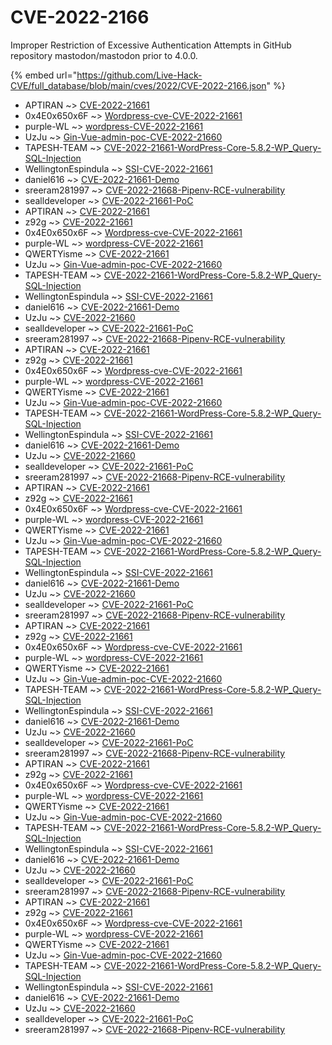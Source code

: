 # CVE-2022-2166

Improper Restriction of Excessive Authentication Attempts in GitHub repository mastodon/mastodon prior to 4.0.0.

{% embed url="https://github.com/Live-Hack-CVE/full_database/blob/main/cves/2022/CVE-2022-2166.json" %}


* APTIRAN ~> [CVE-2022-21661](https://www.alice-snow.ru/2022/database/cve-2022-2166/cve-2022-21661-aptiran)
* 0x4E0x650x6F ~> [Wordpress-cve-CVE-2022-21661](https://www.alice-snow.ru/2022/database/cve-2022-2166/wordpress-cve-cve-2022-21661-0x4e0x650x6f)
* purple-WL ~> [wordpress-CVE-2022-21661](https://www.alice-snow.ru/2022/database/cve-2022-2166/wordpress-cve-2022-21661-purple-wl)
* UzJu ~> [Gin-Vue-admin-poc-CVE-2022-21660](https://www.alice-snow.ru/2022/database/cve-2022-2166/gin-vue-admin-poc-cve-2022-21660-uzju)
* TAPESH-TEAM ~> [CVE-2022-21661-WordPress-Core-5.8.2-WP_Query-SQL-Injection](https://www.alice-snow.ru/2022/database/cve-2022-2166/cve-2022-21661-wordpress-core-5.8.2-wp_query-sql-injection-tapesh-team)
* WellingtonEspindula ~> [SSI-CVE-2022-21661](https://www.alice-snow.ru/2022/database/cve-2022-2166/ssi-cve-2022-21661-wellingtonespindula)
* daniel616 ~> [CVE-2022-21661-Demo](https://www.alice-snow.ru/2022/database/cve-2022-2166/cve-2022-21661-demo-daniel616)
* sreeram281997 ~> [CVE-2022-21668-Pipenv-RCE-vulnerability](https://www.alice-snow.ru/2022/database/cve-2022-2166/cve-2022-21668-pipenv-rce-vulnerability-sreeram281997)
* sealldeveloper ~> [CVE-2022-21661-PoC](https://www.alice-snow.ru/2022/database/cve-2022-2166/cve-2022-21661-poc-sealldeveloper)
* APTIRAN ~> [CVE-2022-21661](https://www.alice-snow.ru/2022/database/cve-2022-2166/cve-2022-21661-aptiran)
* z92g ~> [CVE-2022-21661](https://www.alice-snow.ru/2022/database/cve-2022-2166/cve-2022-21661-z92g)
* 0x4E0x650x6F ~> [Wordpress-cve-CVE-2022-21661](https://www.alice-snow.ru/2022/database/cve-2022-2166/wordpress-cve-cve-2022-21661-0x4e0x650x6f)
* purple-WL ~> [wordpress-CVE-2022-21661](https://www.alice-snow.ru/2022/database/cve-2022-2166/wordpress-cve-2022-21661-purple-wl)
* QWERTYisme ~> [CVE-2022-21661](https://www.alice-snow.ru/2022/database/cve-2022-2166/cve-2022-21661-qwertyisme)
* UzJu ~> [Gin-Vue-admin-poc-CVE-2022-21660](https://www.alice-snow.ru/2022/database/cve-2022-2166/gin-vue-admin-poc-cve-2022-21660-uzju)
* TAPESH-TEAM ~> [CVE-2022-21661-WordPress-Core-5.8.2-WP_Query-SQL-Injection](https://www.alice-snow.ru/2022/database/cve-2022-2166/cve-2022-21661-wordpress-core-5.8.2-wp_query-sql-injection-tapesh-team)
* WellingtonEspindula ~> [SSI-CVE-2022-21661](https://www.alice-snow.ru/2022/database/cve-2022-2166/ssi-cve-2022-21661-wellingtonespindula)
* daniel616 ~> [CVE-2022-21661-Demo](https://www.alice-snow.ru/2022/database/cve-2022-2166/cve-2022-21661-demo-daniel616)
* UzJu ~> [CVE-2022-21660](https://www.alice-snow.ru/2022/database/cve-2022-2166/cve-2022-21660-uzju)
* sealldeveloper ~> [CVE-2022-21661-PoC](https://www.alice-snow.ru/2022/database/cve-2022-2166/cve-2022-21661-poc-sealldeveloper)
* sreeram281997 ~> [CVE-2022-21668-Pipenv-RCE-vulnerability](https://www.alice-snow.ru/2022/database/cve-2022-2166/cve-2022-21668-pipenv-rce-vulnerability-sreeram281997)
* APTIRAN ~> [CVE-2022-21661](https://www.alice-snow.ru/2022/database/cve-2022-2166/cve-2022-21661-aptiran)
* z92g ~> [CVE-2022-21661](https://www.alice-snow.ru/2022/database/cve-2022-2166/cve-2022-21661-z92g)
* 0x4E0x650x6F ~> [Wordpress-cve-CVE-2022-21661](https://www.alice-snow.ru/2022/database/cve-2022-2166/wordpress-cve-cve-2022-21661-0x4e0x650x6f)
* purple-WL ~> [wordpress-CVE-2022-21661](https://www.alice-snow.ru/2022/database/cve-2022-2166/wordpress-cve-2022-21661-purple-wl)
* QWERTYisme ~> [CVE-2022-21661](https://www.alice-snow.ru/2022/database/cve-2022-2166/cve-2022-21661-qwertyisme)
* UzJu ~> [Gin-Vue-admin-poc-CVE-2022-21660](https://www.alice-snow.ru/2022/database/cve-2022-2166/gin-vue-admin-poc-cve-2022-21660-uzju)
* TAPESH-TEAM ~> [CVE-2022-21661-WordPress-Core-5.8.2-WP_Query-SQL-Injection](https://www.alice-snow.ru/2022/database/cve-2022-2166/cve-2022-21661-wordpress-core-5.8.2-wp_query-sql-injection-tapesh-team)
* WellingtonEspindula ~> [SSI-CVE-2022-21661](https://www.alice-snow.ru/2022/database/cve-2022-2166/ssi-cve-2022-21661-wellingtonespindula)
* daniel616 ~> [CVE-2022-21661-Demo](https://www.alice-snow.ru/2022/database/cve-2022-2166/cve-2022-21661-demo-daniel616)
* UzJu ~> [CVE-2022-21660](https://www.alice-snow.ru/2022/database/cve-2022-2166/cve-2022-21660-uzju)
* sealldeveloper ~> [CVE-2022-21661-PoC](https://www.alice-snow.ru/2022/database/cve-2022-2166/cve-2022-21661-poc-sealldeveloper)
* sreeram281997 ~> [CVE-2022-21668-Pipenv-RCE-vulnerability](https://www.alice-snow.ru/2022/database/cve-2022-2166/cve-2022-21668-pipenv-rce-vulnerability-sreeram281997)
* APTIRAN ~> [CVE-2022-21661](https://www.alice-snow.ru/2022/database/cve-2022-2166/cve-2022-21661-aptiran)
* z92g ~> [CVE-2022-21661](https://www.alice-snow.ru/2022/database/cve-2022-2166/cve-2022-21661-z92g)
* 0x4E0x650x6F ~> [Wordpress-cve-CVE-2022-21661](https://www.alice-snow.ru/2022/database/cve-2022-2166/wordpress-cve-cve-2022-21661-0x4e0x650x6f)
* purple-WL ~> [wordpress-CVE-2022-21661](https://www.alice-snow.ru/2022/database/cve-2022-2166/wordpress-cve-2022-21661-purple-wl)
* QWERTYisme ~> [CVE-2022-21661](https://www.alice-snow.ru/2022/database/cve-2022-2166/cve-2022-21661-qwertyisme)
* UzJu ~> [Gin-Vue-admin-poc-CVE-2022-21660](https://www.alice-snow.ru/2022/database/cve-2022-2166/gin-vue-admin-poc-cve-2022-21660-uzju)
* TAPESH-TEAM ~> [CVE-2022-21661-WordPress-Core-5.8.2-WP_Query-SQL-Injection](https://www.alice-snow.ru/2022/database/cve-2022-2166/cve-2022-21661-wordpress-core-5.8.2-wp_query-sql-injection-tapesh-team)
* WellingtonEspindula ~> [SSI-CVE-2022-21661](https://www.alice-snow.ru/2022/database/cve-2022-2166/ssi-cve-2022-21661-wellingtonespindula)
* daniel616 ~> [CVE-2022-21661-Demo](https://www.alice-snow.ru/2022/database/cve-2022-2166/cve-2022-21661-demo-daniel616)
* UzJu ~> [CVE-2022-21660](https://www.alice-snow.ru/2022/database/cve-2022-2166/cve-2022-21660-uzju)
* sealldeveloper ~> [CVE-2022-21661-PoC](https://www.alice-snow.ru/2022/database/cve-2022-2166/cve-2022-21661-poc-sealldeveloper)
* sreeram281997 ~> [CVE-2022-21668-Pipenv-RCE-vulnerability](https://www.alice-snow.ru/2022/database/cve-2022-2166/cve-2022-21668-pipenv-rce-vulnerability-sreeram281997)
* APTIRAN ~> [CVE-2022-21661](https://www.alice-snow.ru/2022/database/cve-2022-2166/cve-2022-21661-aptiran)
* z92g ~> [CVE-2022-21661](https://www.alice-snow.ru/2022/database/cve-2022-2166/cve-2022-21661-z92g)
* 0x4E0x650x6F ~> [Wordpress-cve-CVE-2022-21661](https://www.alice-snow.ru/2022/database/cve-2022-2166/wordpress-cve-cve-2022-21661-0x4e0x650x6f)
* purple-WL ~> [wordpress-CVE-2022-21661](https://www.alice-snow.ru/2022/database/cve-2022-2166/wordpress-cve-2022-21661-purple-wl)
* QWERTYisme ~> [CVE-2022-21661](https://www.alice-snow.ru/2022/database/cve-2022-2166/cve-2022-21661-qwertyisme)
* UzJu ~> [Gin-Vue-admin-poc-CVE-2022-21660](https://www.alice-snow.ru/2022/database/cve-2022-2166/gin-vue-admin-poc-cve-2022-21660-uzju)
* TAPESH-TEAM ~> [CVE-2022-21661-WordPress-Core-5.8.2-WP_Query-SQL-Injection](https://www.alice-snow.ru/2022/database/cve-2022-2166/cve-2022-21661-wordpress-core-5.8.2-wp_query-sql-injection-tapesh-team)
* WellingtonEspindula ~> [SSI-CVE-2022-21661](https://www.alice-snow.ru/2022/database/cve-2022-2166/ssi-cve-2022-21661-wellingtonespindula)
* daniel616 ~> [CVE-2022-21661-Demo](https://www.alice-snow.ru/2022/database/cve-2022-2166/cve-2022-21661-demo-daniel616)
* UzJu ~> [CVE-2022-21660](https://www.alice-snow.ru/2022/database/cve-2022-2166/cve-2022-21660-uzju)
* sealldeveloper ~> [CVE-2022-21661-PoC](https://www.alice-snow.ru/2022/database/cve-2022-2166/cve-2022-21661-poc-sealldeveloper)
* sreeram281997 ~> [CVE-2022-21668-Pipenv-RCE-vulnerability](https://www.alice-snow.ru/2022/database/cve-2022-2166/cve-2022-21668-pipenv-rce-vulnerability-sreeram281997)
* APTIRAN ~> [CVE-2022-21661](https://www.alice-snow.ru/2022/database/cve-2022-2166/cve-2022-21661-aptiran)
* z92g ~> [CVE-2022-21661](https://www.alice-snow.ru/2022/database/cve-2022-2166/cve-2022-21661-z92g)
* 0x4E0x650x6F ~> [Wordpress-cve-CVE-2022-21661](https://www.alice-snow.ru/2022/database/cve-2022-2166/wordpress-cve-cve-2022-21661-0x4e0x650x6f)
* purple-WL ~> [wordpress-CVE-2022-21661](https://www.alice-snow.ru/2022/database/cve-2022-2166/wordpress-cve-2022-21661-purple-wl)
* QWERTYisme ~> [CVE-2022-21661](https://www.alice-snow.ru/2022/database/cve-2022-2166/cve-2022-21661-qwertyisme)
* UzJu ~> [Gin-Vue-admin-poc-CVE-2022-21660](https://www.alice-snow.ru/2022/database/cve-2022-2166/gin-vue-admin-poc-cve-2022-21660-uzju)
* TAPESH-TEAM ~> [CVE-2022-21661-WordPress-Core-5.8.2-WP_Query-SQL-Injection](https://www.alice-snow.ru/2022/database/cve-2022-2166/cve-2022-21661-wordpress-core-5.8.2-wp_query-sql-injection-tapesh-team)
* WellingtonEspindula ~> [SSI-CVE-2022-21661](https://www.alice-snow.ru/2022/database/cve-2022-2166/ssi-cve-2022-21661-wellingtonespindula)
* daniel616 ~> [CVE-2022-21661-Demo](https://www.alice-snow.ru/2022/database/cve-2022-2166/cve-2022-21661-demo-daniel616)
* UzJu ~> [CVE-2022-21660](https://www.alice-snow.ru/2022/database/cve-2022-2166/cve-2022-21660-uzju)
* sealldeveloper ~> [CVE-2022-21661-PoC](https://www.alice-snow.ru/2022/database/cve-2022-2166/cve-2022-21661-poc-sealldeveloper)
* sreeram281997 ~> [CVE-2022-21668-Pipenv-RCE-vulnerability](https://www.alice-snow.ru/2022/database/cve-2022-2166/cve-2022-21668-pipenv-rce-vulnerability-sreeram281997)
* APTIRAN ~> [CVE-2022-21661](https://www.alice-snow.ru/2022/database/cve-2022-2166/cve-2022-21661-aptiran)
* z92g ~> [CVE-2022-21661](https://www.alice-snow.ru/2022/database/cve-2022-2166/cve-2022-21661-z92g)
* 0x4E0x650x6F ~> [Wordpress-cve-CVE-2022-21661](https://www.alice-snow.ru/2022/database/cve-2022-2166/wordpress-cve-cve-2022-21661-0x4e0x650x6f)
* purple-WL ~> [wordpress-CVE-2022-21661](https://www.alice-snow.ru/2022/database/cve-2022-2166/wordpress-cve-2022-21661-purple-wl)
* QWERTYisme ~> [CVE-2022-21661](https://www.alice-snow.ru/2022/database/cve-2022-2166/cve-2022-21661-qwertyisme)
* UzJu ~> [Gin-Vue-admin-poc-CVE-2022-21660](https://www.alice-snow.ru/2022/database/cve-2022-2166/gin-vue-admin-poc-cve-2022-21660-uzju)
* TAPESH-TEAM ~> [CVE-2022-21661-WordPress-Core-5.8.2-WP_Query-SQL-Injection](https://www.alice-snow.ru/2022/database/cve-2022-2166/cve-2022-21661-wordpress-core-5.8.2-wp_query-sql-injection-tapesh-team)
* WellingtonEspindula ~> [SSI-CVE-2022-21661](https://www.alice-snow.ru/2022/database/cve-2022-2166/ssi-cve-2022-21661-wellingtonespindula)
* daniel616 ~> [CVE-2022-21661-Demo](https://www.alice-snow.ru/2022/database/cve-2022-2166/cve-2022-21661-demo-daniel616)
* UzJu ~> [CVE-2022-21660](https://www.alice-snow.ru/2022/database/cve-2022-2166/cve-2022-21660-uzju)
* sealldeveloper ~> [CVE-2022-21661-PoC](https://www.alice-snow.ru/2022/database/cve-2022-2166/cve-2022-21661-poc-sealldeveloper)
* sreeram281997 ~> [CVE-2022-21668-Pipenv-RCE-vulnerability](https://www.alice-snow.ru/2022/database/cve-2022-2166/cve-2022-21668-pipenv-rce-vulnerability-sreeram281997)